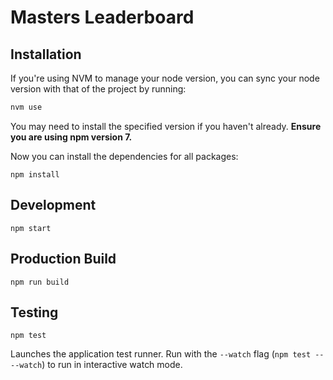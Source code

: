 # Masters Leaderboard

## Installation

If you're using NVM to manage your node version, you can sync your node version with that of the project by running:

```sh
nvm use
```

You may need to install the specified version if you haven't already. **Ensure you are using npm version 7.**

Now you can install the dependencies for all packages:

```
npm install
```

## Development

```
npm start
```

## Production Build

```
npm run build
```

## Testing

```
npm test
```

Launches the application test runner.
Run with the `--watch` flag (`npm test -- --watch`) to run in interactive watch mode.
